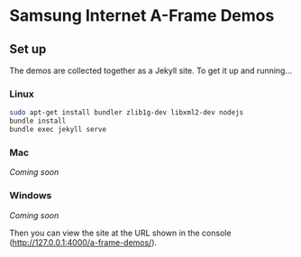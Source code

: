 # Samsung Internet A-Frame Demos

## Set up

The demos are collected together as a Jekyll site. To get it up and running...

### Linux

```bash
sudo apt-get install bundler zlib1g-dev libxml2-dev nodejs
bundle install
bundle exec jekyll serve
```

### Mac

*Coming soon*

### Windows

*Coming soon*

Then you can view the site at the URL shown in the console (http://127.0.0.1:4000/a-frame-demos/).
